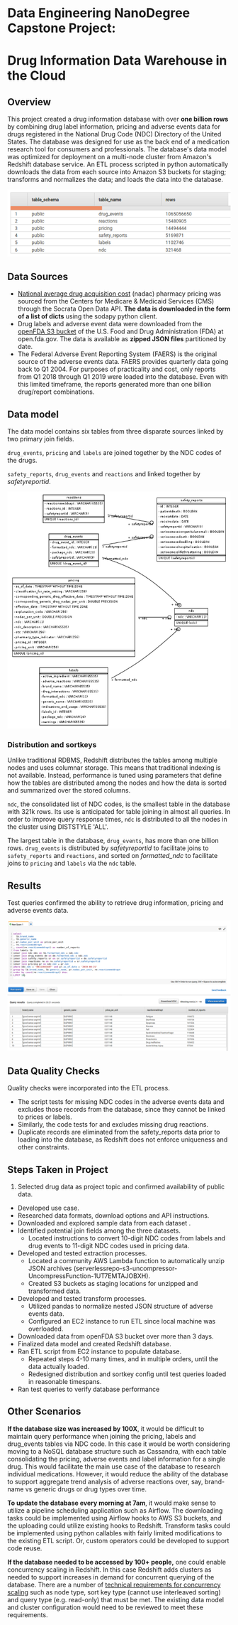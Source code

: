 # Data Engineering NanoDegree Capstone Project:
# Drug Information Data Warehouse in the Cloud

## Overview

This project created a drug information database with over **one billion rows** by combining drug label information, pricing and adverse events data for drugs registered in the National Drug Code (NDC) Directory of the United States. The database was designed for use as the back end of a medication research tool for consumers and professionals. The database's data model was optimized for deployment on a multi-node cluster from Amazon's Redshift database service. An ETL process scripted in python automatically downloads the data from each source into Amazon S3 buckets for staging; transforms and normalizes the data; and loads the data into the database.

![](images/table_rowcounts.png)

## Data Sources

* [National average drug acquisition cost](https://dev.socrata.com/foundry/data.medicaid.gov/tau9-gfwr) (nadac) pharmacy pricing was sourced from the Centers for Medicare & Medicaid Services (CMS) through the Socrata Open Data API. **The data is downloaded in the form of a list of dicts** using the sodapy python client.
* Drug labels and adverse event data were downloaded from the [openFDA S3 bucket](https://open.fda.gov/apis/downloads/) of the U.S. Food and Drug Administration (FDA) at open.fda.gov. The data is available as **zipped JSON files** partitioned by date.
* The Federal Adverse Event Reporting System (FAERS) is the original source of the adverse events data. FAERS provides quarterly data going back to Q1 2004. For purposes of practicality and cost, only reports from Q1 2018 through Q1 2019 were loaded into the database. Even with this limited timeframe, the reports generated more than one billion drug/report combinations.

## Data model

The data model contains six tables from three disparate sources linked by two primary join fields.

`drug_events`, `pricing` and `labels` are joined together by the NDC codes of the drugs.

`safety_reports`, `drug_events` and `reactions` and linked together by _safetyreportid_.


![](images/database_schema_diagram.png)

### Distribution and sortkeys

Unlike traditional RDBMS, Redshift distributes the tables among multiple nodes and uses columnar storage. This means that traditional indexing is not available. Instead, performance is tuned using parameters that define how the tables are distributed among the nodes and how the data is sorted and summarized over the stored columns.

`ndc`, the consolidated list of NDC codes, is the smallest table in the database with 321k rows. Its use is anticipated for table joining in almost all queries. In order to improve query response times, `ndc` is distributed to all the nodes in the cluster using DISTSTYLE 'ALL'.

The largest table in the database, `drug_events`, has more than one billion rows. `drug_events` is distributed by _safetyreportid_ to facilitate joins to `safety_reports` and `reactions`, and sorted on *formatted_ndc* to facilitate joins to `pricing` and `labels` via the `ndc` table.

## Results

Test queries confirmed the ability to retrieve drug information, pricing and adverse events data.

![](images/test_query_aspirin.png)

## Data Quality Checks

Quality checks were incorporated into the ETL process.

* The script tests for missing NDC codes in the adverse events data and excludes those records from the database, since they cannot be linked to prices or labels.
* Similarly, the code tests for and excludes missing drug reactions.
* Duplicate records are eliminated from the safety_reports data prior to loading into the database, as Redshift does not enforce uniqueness and other constraints.

## Steps Taken in Project

1. Selected drug data as project topic and confirmed availability of public data.
* Developed use case.
* Researched data formats, download options and API instructions.
* Downloaded and explored sample data from each dataset .
* Identified potential join fields among the three datasets.
  * Located instructions to convert 10-digit NDC codes from labels and drug events to 11-digit NDC codes used in pricing data.
* Developed and tested extraction processes.
  * Located a community AWS Lambda function to automatically unzip JSON archives (serverlessrepo-s3-uncompressor-UncompressFunction-1UT7EMTAJOBXH).
  * Created S3 buckets as staging locations for unzipped and transformed data.
* Developed and tested transform processes.
  * Utilized pandas to normalize nested JSON structure of adverse events data.
  * Configured an EC2 instance to run ETL since local machine was overloaded.
* Downloaded data from openFDA S3 bucket over more than 3 days.
* Finalized data model and created Redshift database.
* Ran ETL script from EC2 instance to populate database.
  * Repeated steps 4-10 many times, and in multiple orders, until the data actually loaded.
  * Redesigned distribution and sortkey config until test queries loaded in reasonable timespans.
* Ran test queries to verify database performance

## Other Scenarios

**If the database size was increased by 100X**, it would be difficult to maintain query performance when joining the pricing, labels and drug_events tables via NDC code. In this case it would be worth considering moving to a NoSQL database structure such as Cassandra, with each table consolidating the pricing, adverse events and label information for a single drug. This would facilitate the main use case of the database to research individual medications. However, it would reduce the ability of the database to support aggregate trend analysis of adverse reactions over, say, brand-name vs generic drugs or drug types over time.

**To update the database every morning at 7am**, it would make sense to utilize a pipeline scheduling application such as Airflow. The downloading tasks could be implemented using Airflow hooks to AWS S3 buckets, and the uploading could utilize existing hooks to Redshift. Transform tasks could be implemented using python callables with fairly limited modifications to the existing ETL script. Or, custom operators could be developed to support code reuse.

**If the database needed to be accessed by 100+ people,** one could enable concurrency scaling in Redshift. In this case Redshift adds clusters as needed to support increases in demand for concurrent querying of the database. There are a number of [technical requirements for concurrency scaling](https://docs.aws.amazon.com/redshift/latest/dg/concurrency-scaling.html) such as node type, sort key type (cannot use interleaved sorting) and query type (e.g. read-only) that must be met. The existing data model and cluster configuration would need to be reviewed to meet these requirements.
